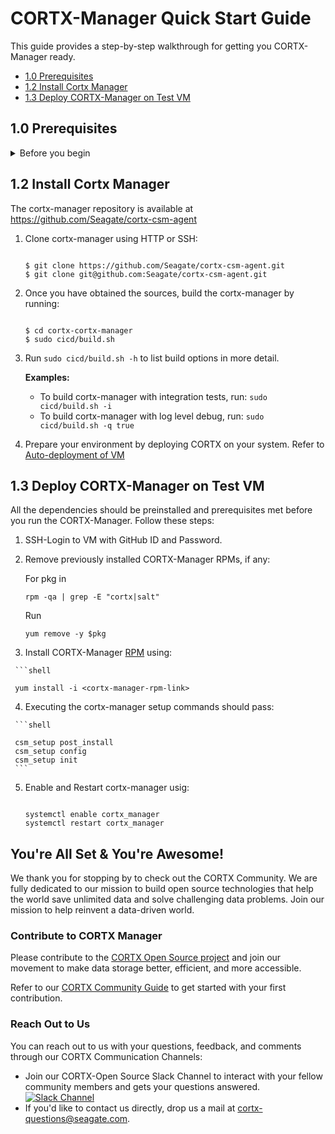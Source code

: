# CORTX-Manager Quick Start Guide

This guide provides a step-by-step walkthrough for getting you CORTX-Manager ready.

- [1.0 Prerequisites](##10-Prerequisites)
- [1.2 Install Cortx Manager](#12-Install-Cortx-Manager)
- [1.3 Deploy CORTX-Manager on Test VM](#13-Deploy-CORTX-Manager-on-Test-VM)

## 1.0 Prerequisites

<details>
<summary>Before you begin</summary>
<p>

1. Login with super user:
   
   `$ sudo su`

    Or 
    
    `$ sudo -s`

2. Ensure you've installed the following softwares:

   1. Install RabbitMQ
      
      ```shell
      $ wget https://www.rabbitmq.com/releases/rabbitmq-server/v3.6.1/rabbitmq-server-3.6.1-1.noarch.rpm
      $ rpm --import https://www.rabbitmq.com/rabbitmq-release-signing-key.asc
      $ yum install rabbitmq-server-3.6.1-1.noarch.rpm
      $ systemctl enable rabbitmq-server
      $ systemctl start rabbitmq-server
      $ rabbitmqctl add_user admin password
      $ rabbitmqctl set_user_tags admin administrator
      $ rabbitmqctl set_permissions -p / admin ".*" ".*" ".*"
      $ rabbitmqctl add_vhost SSPL
      $ rabbitmq-plugins enable rabbitmq_management

     From your browser, navigate go to: http://<hostname>:15672/ 

     1. Login with your admin password.
     2. Select Virtual host as SSPL.

        ![virtual host](../dev/images/Image 1.jpg)

     3. Navigate to the Admin section.
        
        ![Admin section](..dev/images/Image 2.jpg)

     4. Click on add user and enter the following details:
        
        > **username:** sspluser 

        > **password:** sspl4ever
        
    5. Added user will be listed in users table. Click on added user.
      
       ![Added user](../dev/images/Image 3.jpg)
    
    6. Set all permissions and select virtual host as SSPL
       
       ![User permissions](../dev/images/Image 4.jpg)

  3. Install Elastic Search:
  
     ```shell

     $ yum install -y https://artifacts.elastic.co/downloads/elasticsearch/elasticsearch-7.3.2-x86_64.rpm
     $ vim /etc/elasticsearch/elasticsearch.yml       
     $ systemctl enable elasticsearch
     $ systemctl start elasticsearch
     ```
    
   ![Successful elasticsearch.yml installation](../dev/images/Image 5.jpg)

  4. Install Consul
  
     1. Download consule binary. 
     
        `$ wget https://releases.hashicorp.com/consul/1.8.3/consul_1.8.3_linux_amd64.zip`

     2. Unzip downloaded zip.
     
        `$ unzip consul_1.8.3_linux_amd64.zip`

     3. Install unzip if not already installed.
     
        `$ yum install unzip`

        `$ unzip consul_1.8.3_linux_amd64.zip`

     4. Move binary to /usr/loval/bin folder.
     
        `$ mv consul /usr/local/bin/`

     5. Check if the PATH contains `/usr/local/bin`. If it doesn’t, add it to the path.
        
        ```shell 
        $ echo $PATH
        $ export PATH=$PATH:/usr/local/bin
        ```
     6. Check if consul is installed.
     
        `$ consul`
     7. Run consul in the background.
     
        `$ nohup consul agent --dev &`

  5. Install Python 3
  
     `$ yum –y install python3`
     
  6. Install GitHub.
     
     Refer to the [Contributing to CORTX Manager](ContributingToCortxManager.md) document to install GitHub and clone cortx-manager and its dependent repos.

  7. Install pyutils that is custom-built for CORTX project:
  
     1. Go to your home directory
     2. Git clone `cortx-py-utils` and follow the steps below:
     
        ```shell

        $ cd /home/727891/githubssh/
        $ git clone --recursive git@github.com:Seagate/cortx-py-utils.git
        $ cd /opt/seagate/
        $ mkdir cortx
        $ cd cortx
        $ ln -s /<path-to-cortx-py-utils>/cortx-py-utils/src/utils
        ```
  8. Install provisioner
  
     1. Go to your home directory.
     2. Git clone the provisioner repository, and follow the steps below:
    
        ```shell
        $ git clone git@github.com:Seagate/cortx-prvsnr.git
        $ mkdir /opt/seagate/cortx/provisioner
        $ ln -s /<path-to-cortx-prvsnr>/cortx-prvsnr/* /opt/seagate/cortx/provisioner/
       ```
       
</p>
</details>

## 1.2 Install Cortx Manager

 The cortx-manager repository is available at https://github.com/Seagate/cortx-csm-agent
 
 1. Clone cortx-manager using HTTP or SSH:
 
    ```shell
    
    $ git clone https://github.com/Seagate/cortx-csm-agent.git
    $ git clone git@github.com:Seagate/cortx-csm-agent.git
    ```
 2. Once you have obtained the sources, build the cortx-manager by running: 
 
    ```shell
    
    $ cd cortx-cortx-manager
    $ sudo cicd/build.sh
    ```
 3. Run `sudo cicd/build.sh -h` to list build options in more detail. 
 
    **Examples:**
     
     - To build cortx-manager with integration tests, run: `sudo cicd/build.sh -i`
     - To build cortx-manager with log level debug, run: `sudo cicd/build.sh -q true`
     
 4. Prepare your environment by deploying CORTX on your system. Refer to [Auto-deployment of VM](https://github.com/Seagate/cortx-prvsnr/wiki/Deployment-on-VM_Auto-Deploy)

## 1.3 Deploy CORTX-Manager on Test VM

All the dependencies should be preinstalled and prerequisites met before you run the CORTX-Manager. Follow these steps:

   1. SSH-Login to VM with GitHub ID and Password.
   2. Remove previously installed CORTX-Manager RPMs, if any:

        For pkg in 
        
        `rpm -qa | grep -E "cortx|salt"` 
        
        Run 
        
        `yum remove -y $pkg`

   3. Install CORTX-Manager [RPM](http://cortx-storage.colo.seagate.com/releases/cortx/components/dev/multibranch/cortx-manager/) using:
  
     ```shell
     
     yum install -i <cortx-manager-rpm-link>
     
   4. Executing the cortx-manager setup commands should pass: 
  
     ```shell
     
     csm_setup post_install
     csm_setup config
     csm_setup init
     ```
  5. Enable and Restart cortx-manager usig: 
     
     ```shell

     systemctl enable cortx_manager
     systemctl restart cortx_manager
     ```

## You're All Set & You're Awesome!

We thank you for stopping by to check out the CORTX Community. We are fully dedicated to our mission to build open source technologies that help the world save unlimited data and solve challenging data problems. Join our mission to help reinvent a data-driven world. 

### Contribute to CORTX Manager

Please contribute to the [CORTX Open Source project](https://github.com/Seagate/cortx/blob/main/doc/SuggestedContributions.md) and join our movement to make data storage better, efficient, and more accessible.

Refer to our [CORTX Community Guide](https://github.com/Seagate/cortx/blob/main/doc/CORTXContributionGuide.md) to get started with your first contribution.

### Reach Out to Us

You can reach out to us with your questions, feedback, and comments through our CORTX Communication Channels:

- Join our CORTX-Open Source Slack Channel to interact with your fellow community members and gets your questions answered. [![Slack Channel](https://img.shields.io/badge/chat-on%20Slack-blue)](https://join.slack.com/t/cortxcommunity/shared_invite/zt-femhm3zm-yiCs5V9NBxh89a_709FFXQ?)
- If you'd like to contact us directly, drop us a mail at cortx-questions@seagate.com.
